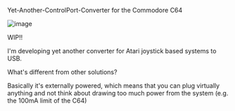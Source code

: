 Yet-Another-ControlPort-Converter for the Commodore C64

![image](https://github.com/user-attachments/assets/9cc5ee12-59ae-4258-b3de-01c118082493)

WIP!!

I'm developing yet another converter for Atari joystick based systems to USB.

What's different from other solutions?

Basically it's externally powered, which means that you can plug virtually anything and not think about drawing too much power from the system (e.g. the 100mA limit of the C64)
